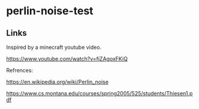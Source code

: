 # perlin-noise-test

## Links
Inspired by a minecraft youtube video.

https://www.youtube.com/watch?v=fjZAgoxFKiQ



Refrences:

https://en.wikipedia.org/wiki/Perlin_noise

https://www.cs.montana.edu/courses/spring2005/525/students/Thiesen1.pdf
